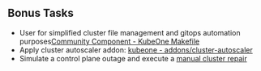 ## Bonus Tasks

- User for simplified cluster file management and gitops automation purposes[Community Component - KubeOne Makefile](https://github.com/kubermatic/community-components/tree/master/helper/kubeone-makefile)
- Apply cluster autoscaler addon: [kubeone - addons/cluster-autoscaler](https://github.com/kubermatic/kubeone/tree/master/addons/cluster-autoscaler)
- Simulate a control plane outage and execute a [manual cluster repair](https://docs.kubermatic.com/kubeone/master/guides/manual_cluster_repair/)
